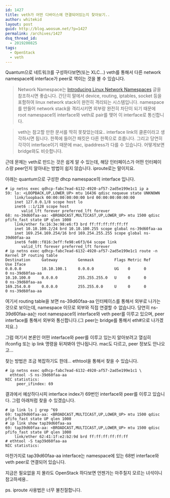 ```yaml
---
id: 1427
title: veth가 어떤 디바이스에 연결되어있는지 찾아보기..
author: whitekid
layout: post
guid: http://blog.woosum.net/?p=1427
permalink: /archives/1427
dsq_thread_id:
  - 2019200825
tags:
  - OpenStack
  - veth
---
```

Quantum으로 네트워크를 구성하다보면(또는 XLC...) veth를 통해서 다른 network namespace에 interface가 peer로 역이는 것을 볼 수 있습니다.

> Network Namespace는 [Introducing Linux Network Namespaces][1] 글을 참조하시면 좋습니다. 간단히 말에서 device, routing, iptables, socket 등을 포함하여 linux network stack이 완전히 격리되는 시스템입니다. namespace를 만들어 network stack을 격리시키면 외부랑 완전히 차단이 되기 때문에 root namespace의 interface와 veth로 pair를 맺어 이 interface로 통신합니다.

> veth는 참고할 만한 문서를 딱히 못찾았는데요.. interface link의 클론이라고 생각하시면 됩니다. 한쪽에 들어간 패킷은 다른 한쪽으로 흐릅니다. 그리고 당연히 각각이 interface이기 때문에 mac, ipaddress가 다를 수 있습니다. 어떻게보면 bridge와도 비슷합니다.

근데 문제는 veth로 만드는 것은 쉽게 알 수 있는데, 해당 인터페이스가 어떤 인터페이스랑 peer인지 알아내는 방법이 쉽지 않습니다. iproute로는 말이지요.

아래는 quantum으로 구성한 dhcp namespace의 interface 입니다.

    # ip netns exec qdhcp-fabc7ead-6132-4920-af57-2ad5e199e1c1 ip a
    59: lo: <LOOPBACK,UP,LOWER_UP> mtu 16436 qdisc noqueue state UNKNOWN
        link/loopback 00:00:00:00:00:00 brd 00:00:00:00:00:00
        inet 127.0.0.1/8 scope host lo
        inet6 ::1/128 scope host
           valid_lft forever preferred_lft forever
    68: ns-39d60faa-aa: <BROADCAST,MULTICAST,UP,LOWER_UP> mtu 1500 qdisc pfifo_fast state UP qlen 1000
        link/ether fa:16:3e:98:e6:f3 brd ff:ff:ff:ff:ff:ff
        inet 10.10.100.2/24 brd 10.10.100.255 scope global ns-39d60faa-aa
        inet 169.254.169.254/16 brd 169.254.255.255 scope global ns-39d60faa-aa
        inet6 fe80::f816:3eff:fe98:e6f3/64 scope link
           valid_lft forever preferred_lft forever
    # ip netns exec qdhcp-fabc7ead-6132-4920-af57-2ad5e199e1c1 route -n
    Kernel IP routing table
    Destination     Gateway         Genmask         Flags Metric Ref    Use Iface
    0.0.0.0         10.10.100.1     0.0.0.0         UG    0      0        0 ns-39d60faa-aa
    10.10.100.0     0.0.0.0         255.255.255.0   U     0      0        0 ns-39d60faa-aa
    169.254.0.0     0.0.0.0         255.255.0.0     U     0      0        0 ns-39d60faa-aa

여기서 routing table을 보면 ns-39d60faa-aa 인터페이스를 통해서 외부로 나가는 것으로 보이는데, namespace 이므로 외부와 직접 연결할 수 없습니다. 당연히 ns-39d60faa-aa는 root namespace의 interface와 veth peer를 이루고 있으며, peer interface를 통해서 외부와 통신합니다.(그 peer는 bridge를 통해서 eth#으로 나가겠지요..)

그럼 여기서 본론인 어떤 interface와 peer를 이루고 있는지 알아보려고 열심히 ifconfig 또는 ip link 명령을 뒤져봐야 안나됩니다. mac도 다르고, peer 정보도 안나오고...

찾는 방법은 조금 복잡하기도 한데... ethtool을 통해서 찾을 수 있습니다.

    # ip netns exec qdhcp-fabc7ead-6132-4920-af57-2ad5e199e1c1 \
      ethtool -S ns-39d60faa-aa
    NIC statistics:
         peer_ifindex: 69

결과에서 예상하다시피 interface index가 69번인 interface와 peer를 이루고 있습니다. 그럼 아래처럼 찾을 수 있겠습니다.

    # ip link ls | grep ^69
    69: tap39d60faa-aa: <BROADCAST,MULTICAST,UP,LOWER_UP> mtu 1500 qdisc pfifo_fast state UP qlen 1000
    # ip link show tap39d60faa-aa
    69: tap39d60faa-aa: <BROADCAST,MULTICAST,UP,LOWER_UP> mtu 1500 qdisc pfifo_fast state UP qlen 1000
        link/ether 62:41:1f:e2:b2:9d brd ff:ff:ff:ff:ff:ff
    # ethtool -S tap39d60faa-aa
    NIC statistics:

마찬가지로 tap39d60faa-aa interface는 namespace에 있는 68번 interface와 veth peer로 연결되어 있습니다.

지금은 필요없을 지 몰라도 OpenStack 하다보면 언젠가는 마주칠지 모르는 녀석이니 참고하세용..

ps. iproute 사용법은 너무 불친절합니다.

 [1]: http://blog.scottlowe.org/2013/09/04/introducing-linux-network-namespaces/